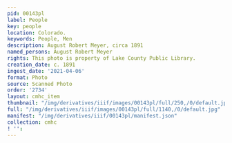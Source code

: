 ```yaml
---
pid: 00143pl
label: People
key: people
location: Colorado.
keywords: People, Men
description: August Robert Meyer, circa 1891
named_persons: August Robert Meyer
rights: This photo is property of Lake County Public Library.
creation_date: c. 1891
ingest_date: '2021-04-06'
format: Photo
source: Scanned Photo
order: '2734'
layout: cmhc_item
thumbnail: "/img/derivatives/iiif/images/00143pl/full/250,/0/default.jpg"
full: "/img/derivatives/iiif/images/00143pl/full/1140,/0/default.jpg"
manifest: "/img/derivatives/iiif/00143pl/manifest.json"
collection: cmhc
! '': 
---
```

